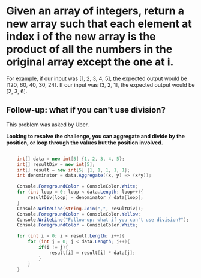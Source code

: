 # Given an array of integers, return a new array such that each element at index i of the new array is the product of all the numbers in the original array except the one at i.
For example, if our input was [1, 2, 3, 4, 5], the expected output would be [120, 60, 40, 30, 24]. If our input was [3, 2, 1], the expected output would be [2, 3, 6].

## Follow-up: what if you can't use division?

This problem was asked by Uber.

**Looking to resolve the challenge, you can aggregate and divide by the position, or loop through the values but the position involved.**

```csharp

    int[] data = new int[5] {1, 2, 3, 4, 5};
    int[] resultDiv = new int[5];
    int[] result = new int[5] {1, 1, 1, 1, 1};
    int denominator = data.Aggregate((x, y) => (x*y));

    Console.ForegroundColor = ConsoleColor.White;
    for (int loop = 0; loop < data.Length; loop++){
        resultDiv[loop] = denominator / data[loop];
    }
    Console.WriteLine(string.Join(",", resultDiv));
    Console.ForegroundColor = ConsoleColor.Yellow;
    Console.WriteLine("Follow-up: what if you can't use division?");
    Console.ForegroundColor = ConsoleColor.White;

    for (int i = 0; i < result.Length; i++){
        for (int j = 0; j < data.Length; j++){
            if(i != j){
                result[i] = result[i] * data[j];
            }
        }
    }
